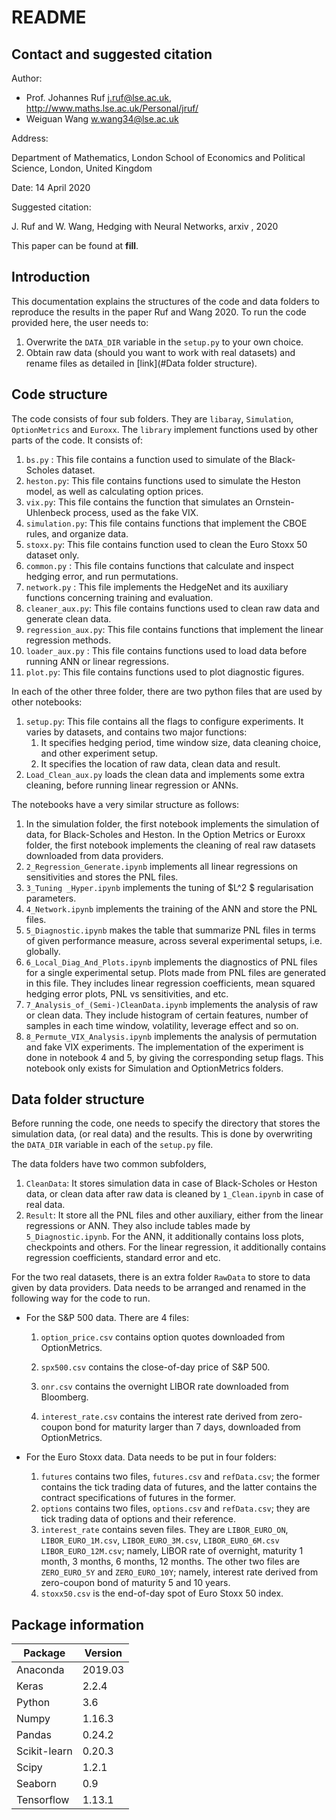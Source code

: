 # README	



## Contact and suggested citation

Author:

- Prof. Johannes Ruf [j.ruf@lse.ac.uk](), http://www.maths.lse.ac.uk/Personal/jruf/
- Weiguan Wang [w.wang34@lse.ac.uk]()

Address: 

Department of Mathematics, London School of Economics and Political Science, London, United Kingdom

Date: 14 April 2020



Suggested citation:

J. Ruf and W. Wang, Hedging with Neural Networks, arxiv , 2020

This paper can be found at **fill**.

## Introduction

This documentation explains the structures of the code and data folders to reproduce the results in the paper Ruf and Wang 2020. To run the code provided here, the user needs to:

1. Overwrite the `DATA_DIR` variable in the `setup.py` to your own choice.
2. Obtain raw data (should you want to work with real datasets) and rename files as detailed in [link](#Data folder structure).

## Code structure

The code consists of four sub folders. They are `libaray`, `Simulation`, `OptionMetrics` and `Euroxx`. The `library` implement functions used by other parts of the code. It consists of:

1. `bs.py` : This file contains a function used to simulate of the Black-Scholes dataset.
2. `heston.py`: This file contains functions used to simulate the Heston model, as well as calculating option prices.
3. `vix.py`: This file contains the function that simulates an Ornstein-Uhlenbeck  process, used as the fake VIX.
4. `simulation.py`: This file contains functions that implement the CBOE rules, and organize data.
5. `stoxx.py`: This file contains function used to clean the Euro Stoxx 50 dataset only. 
6. `common.py` : This file contains functions that calculate and inspect hedging error, and run permutations.
7. `network.py` : This file implements the HedgeNet and its auxiliary functions concerning training and evaluation.
8. `cleaner_aux.py`: This file contains functions used to clean raw data and generate clean data.
9. `regression_aux.py`: This file contains functions that implement the linear regression methods.
10. `loader_aux.py` : This file contains functions used to load data before running ANN or linear regressions.
11. `plot.py`: This file contains functions used to plot diagnostic figures. 



In each of the other three folder, there are two python files that are used by other notebooks:

1. `setup.py`: This file contains all the flags to configure experiments. It varies by datasets, and contains two major functions:
   1. It specifies hedging period, time window size, data cleaning choice, and other experiment setup.
   2. It specifies the location of raw data, clean data  and result.
2.  `Load_Clean_aux.py` loads the clean data and implements some extra cleaning, before running linear regression or ANNs.

The notebooks have a very similar structure as follows:

1. In the simulation folder, the first notebook implements the simulation of data, for Black-Scholes and Heston. In the Option Metrics or Euroxx folder, the first notebook implements the cleaning of real raw datasets downloaded from data providers. 
2. `2_Regression_Generate.ipynb` implements all linear regressions on sensitivities and stores the PNL files.
3. `3_Tuning _Hyper.ipynb` implements the tuning of $L^2 $ regularisation parameters. 
4. `4_Network.ipynb` implements the training of the ANN and store the PNL files.
6. `5_Diagnostic.ipynb` makes the table that summarize PNL files  in terms of given performance measure, across several experimental setups, i.e. globally.
7. `6_Local_Diag_And_Plots.ipynb` implements the diagnostics of PNL files for a single experimental setup. Plots made from PNL files are generated in this file. They includes linear regression coefficients, mean squared hedging error plots, PNL vs sensitivities, and etc.
8. `7_Analysis_of_(Semi-)CleanData.ipynb` implements the analysis of raw or clean data. They include histogram of certain features, number of samples in each time window, volatility, leverage effect and so on.
9. `8_Permute_VIX_Analysis.ipynb` implements the analysis of permutation and fake VIX experiments. The implementation of the experiment is done in notebook 4 and 5, by giving the corresponding setup flags. This notebook only exists for Simulation and OptionMetrics folders.

## Data folder structure

Before running the code, one needs to specify the directory that stores the simulation data, (or real data) and the results. This is done by overwriting the `DATA_DIR` variable in each of the `setup.py` file. 

The data folders  have two common subfolders,

1. `CleanData`: It stores simulation data in case of Black-Scholes or Heston data, or clean data after raw data is cleaned by `1_Clean.ipynb` in case of real data.
2. `Result`: It store all the PNL files and other auxiliary, either from the linear regressions or ANN. They also include  tables made by `5_Diagnostic.ipynb`. For the ANN, it additionally contains loss plots, checkpoints and others. For the linear regression, it additionally contains regression coefficients, standard error and etc.

For the two real datasets, there is an extra folder `RawData` to store to data given by data providers. Data needs to be arranged and renamed in the following way for the code to run.

- For the S\&P 500 data. There are 4 files:

  1. `option_price.csv` contains option quotes downloaded from OptionMetrics. 

  2. `spx500.csv` contains the close-of-day price of S\&P 500. 

  3. `onr.csv` contains the overnight LIBOR rate downloaded from Bloomberg.

  4. `interest_rate.csv` contains the interest rate derived from zero-coupon bond for maturity larger than 7 days, downloaded from OptionMetrics.

- For the Euro Stoxx data. Data needs to be put in four folders:

  1. `futures` contains two files, `futures.csv` and `refData.csv`; the former contains the tick trading data of futures, and the latter contains the contract specifications of futures in the former. 
  2. `options` contains two files, `options.csv` and `refData.csv`; they are tick trading data of options and their reference.
  3. `interest_rate` contains seven files. They are `LIBOR_EURO_ON`, `LIBOR_EURO_1M.csv`,  `LIBOR_EURO_3M.csv`, `LIBOR_EURO_6M.csv` `LIBOR_EURO_12M.csv`; namely, LIBOR rate of overnight, maturity 1 month, 3 months, 6 months, 12 months. The other two files are `ZERO_EURO_5Y` and `ZERO_EURO_10Y`; namely, interest rate derived from zero-coupon bond of maturity 5  and 10 years.
  4. `stoxx50.csv` is the end-of-day spot of Euro Stoxx 50 index.
  



## Package information

| Package      | Version |
| ------------ | ------- |
| Anaconda     | 2019.03 |
| Keras        | 2.2.4   |
| Python       | 3.6     |
| Numpy        | 1.16.3  |
| Pandas       | 0.24.2  |
| Scikit-learn | 0.20.3  |
| Scipy        | 1.2.1   |
| Seaborn      | 0.9     |
| Tensorflow   | 1.13.1  |

